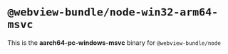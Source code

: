 # `@webview-bundle/node-win32-arm64-msvc`

This is the **aarch64-pc-windows-msvc** binary for `@webview-bundle/node`
